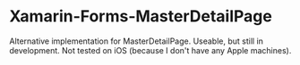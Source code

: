 # Xamarin-Forms-MasterDetailPage
Alternative implementation for MasterDetailPage. Useable, but still in development.
Not tested on iOS (because I don't have any Apple machines).
